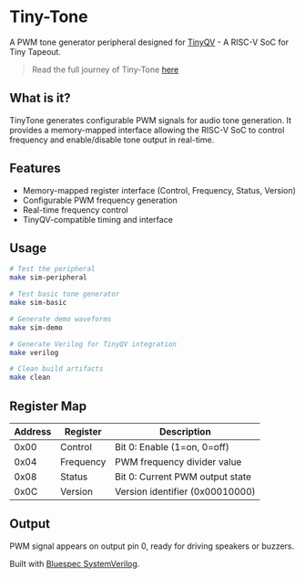 # Tiny-Tone

A PWM tone generator peripheral designed for [TinyQV](https://github.com/TinyTapeout/ttsky25a-tinyQV) - A RISC-V SoC for Tiny Tapeout.

> Read the full journey of Tiny-Tone [here](https://tiny-tone.hashnode.dev/tiny-tone)

## What is it?

TinyTone generates configurable PWM signals for audio tone generation. It provides a memory-mapped interface allowing the RISC-V SoC to control frequency and enable/disable tone output in real-time.

## Features

- Memory-mapped register interface (Control, Frequency, Status, Version)
- Configurable PWM frequency generation
- Real-time frequency control
- TinyQV-compatible timing and interface

## Usage

```bash
# Test the peripheral
make sim-peripheral

# Test basic tone generator  
make sim-basic

# Generate demo waveforms
make sim-demo

# Generate Verilog for TinyQV integration
make verilog

# Clean build artifacts
make clean
```

## Register Map

| Address | Register | Description |
|---------|----------|-------------|
| 0x00 | Control | Bit 0: Enable (1=on, 0=off) |
| 0x04 | Frequency | PWM frequency divider value |
| 0x08 | Status | Bit 0: Current PWM output state |
| 0x0C | Version | Version identifier (0x00010000) |

## Output

PWM signal appears on output pin 0, ready for driving speakers or buzzers.

Built with [Bluespec SystemVerilog](https://github.com/B-Lang-org/bsc).